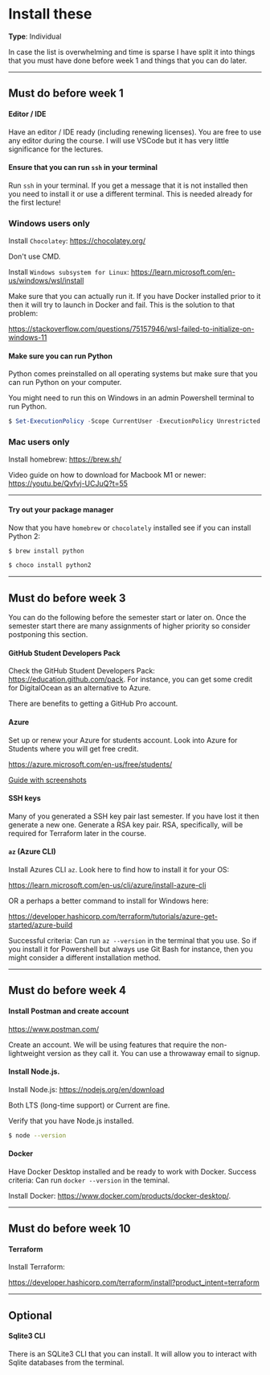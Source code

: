 # Install these 

**Type**: Individual

In case the list is overwhelming and time is sparse I have split it into things that you must have done before week 1 and things that you can do later.

---

## Must do before week 1


#### Editor / IDE

Have an editor / IDE ready (including renewing licenses). You are free to use any editor during the course. I will use VSCode but it has very little significance for the lectures. 


#### Ensure that you can run `ssh` in your terminal

Run `ssh` in your terminal. If you get a message that it is not installed then you need to install it or use a different terminal. This is needed already for the first lecture!


### Windows users only

Install `Chocolatey`: https://chocolatey.org/

Don't use CMD. 

Install `Windows subsystem for Linux`: https://learn.microsoft.com/en-us/windows/wsl/install

Make sure that you can actually run it. If you have Docker installed prior to it then it will try to launch in Docker and fail. This is the solution to that problem:

https://stackoverflow.com/questions/75157946/wsl-failed-to-initialize-on-windows-11


#### Make sure you can run Python

Python comes preinstalled on all operating systems but make sure that you can run Python on your computer. 

You might need to run this on Windows in an admin Powershell terminal to run Python. 

```powershell
$ Set-ExecutionPolicy -Scope CurrentUser -ExecutionPolicy Unrestricted
```


### Mac users only

Install homebrew: https://brew.sh/

Video guide on how to download for Macbook M1 or newer: https://youtu.be/Qvfvj-UCJuQ?t=55

---

#### Try out your package manager

Now that you have `homebrew` or `chocolately` installed see if you can install Python 2:

```bash
$ brew install python
```

```powershell
$ choco install python2
```

---

## Must do before week 3

You can do the following before the semester start or later on. Once the semester start there are many assignments of higher priority so consider postponing this section.

#### GitHub Student Developers Pack

Check the GitHub Student Developers Pack: https://education.github.com/pack. For instance, you can get some credit for DigitalOcean as an alternative to Azure.

There are benefits to getting a GitHub Pro account. 


#### Azure

Set up or renew your Azure for students account. Look into Azure for Students where you will get free credit.

https://azure.microsoft.com/en-us/free/students/

[Guide with screenshots](./how_to_renew_azure_for_students/how_to_renew_azure_for_students.md)


#### SSH keys

Many of you generated a SSH key pair last semester. If you have lost it then generate a new one. Generate a RSA key pair. RSA, specifically, will be required for Terraform later in the course.

#### `az` (Azure CLI)

Install Azures CLI `az`. Look here to find how to install it for your OS:

https://learn.microsoft.com/en-us/cli/azure/install-azure-cli

OR a perhaps a better command to install for Windows here:

https://developer.hashicorp.com/terraform/tutorials/azure-get-started/azure-build

Successful criteria: Can run `az --version` in the terminal that you use. So if you install it for Powershell but always use Git Bash for instance, then you might consider a different installation method.

---

## Must do before week 4

#### Install Postman and create account

https://www.postman.com/

Create an account. We will be using features that require the non-lightweight version as they call it. You can use a throwaway email to signup. 


#### Install Node.js. 

Install Node.js: https://nodejs.org/en/download

Both LTS (long-time support) or Current are fine. 

Verify that you have Node.js installed. 

```bash 
$ node --version
```

#### Docker

Have Docker Desktop installed and be ready to work with Docker. Success criteria: Can run `docker --version` in the teminal. 

Install Docker: https://www.docker.com/products/docker-desktop/.


---

## Must do before week 10

#### Terraform

Install Terraform:

https://developer.hashicorp.com/terraform/install?product_intent=terraform

---

## Optional

#### Sqlite3 CLI

There is an SQLite3 CLI that you can install. It will allow you to interact with Sqlite databases from the terminal.


<!-- #### Install Poetry

Still unsure if this will be used in the course so this is very optional for now.

https://python-poetry.org/docs/main/ -->



